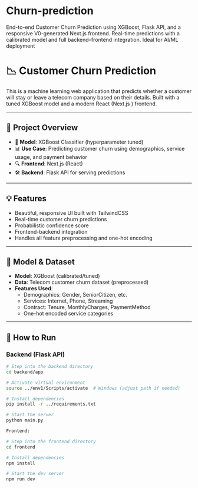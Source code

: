 # Churn-prediction
End-to-end Customer Churn Prediction using XGBoost, Flask API, and a responsive V0-generated Next.js frontend. Real-time predictions with a calibrated model and full backend–frontend integration. Ideal for AI/ML deployment 
# 📉 Customer Churn Prediction

This is a machine learning web application that predicts whether a customer will stay or leave a telecom company based on their details. Built with a tuned XGBoost model and a modern React (Next.js ) frontend.

---

## 🚀 Project Overview

- 🧠 **Model**: XGBoost Classifier (hyperparameter tuned)
- 📊 **Use Case**: Predicting customer churn using demographics, service usage, and payment behavior
- 🔍 **Frontend**: Next.js (React)
- 🛠 **Backend**: Flask API for serving predictions

---

## 💡 Features

- Beautiful, responsive UI built with TailwindCSS
- Real-time customer churn predictions
- Probabilistic confidence score
- Frontend-backend integration
- Handles all feature preprocessing and one-hot encoding

---

## 🧠 Model & Dataset

- **Model**: XGBoost (calibrated/tuned)
- **Data**: Telecom customer churn dataset (preprocessed)
- **Features Used**:
  - Demographics: Gender, SeniorCitizen, etc.
  - Services: Internet, Phone, Streaming
  - Contract: Tenure, MonthlyCharges, PaymentMethod
  - One-hot encoded service categories

---

## 🧪 How to Run

### Backend (Flask API)
```bash
# Step into the backend directory
cd backend/app

# Activate virtual environment
source ../env1/Scripts/activate  # Windows (adjust path if needed)

# Install dependencies
pip install -r ../requirements.txt

# Start the server
python main.py

Frontend:

# Step into the frontend directory
cd frontend

# Install dependencies
npm install

# Start the dev server
npm run dev
